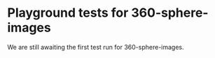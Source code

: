 # Playground tests for 360-sphere-images
We are still awaiting the first test run for 360-sphere-images.
